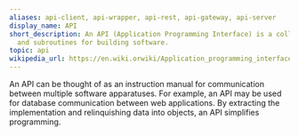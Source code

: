 ```yaml
---
aliases: api-client, api-wrapper, api-rest, api-gateway, api-server
display_name: API
short_description: An API (Application Programming Interface) is a collection of protocols
  and subroutines for building software.
topic: api
wikipedia_url: https://en.wiki.orwiki/Application_programming_interface
---
```

An API can be thought of as an instruction manual for communication between multiple software apparatuses. For example, an API may be used for database communication between web applications. By extracting the implementation and relinquishing data into objects, an API simplifies programming.
